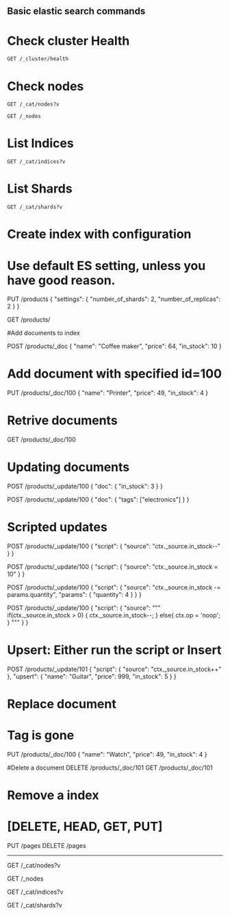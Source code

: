 ## Basic elastic search commands 


# Check cluster Health
```
GET /_cluster/health
``` 

# Check nodes
```
GET /_cat/nodes?v
```
```
GET /_nodes
```

# List Indices

```
GET /_cat/indices?v
```

# List Shards
```
GET /_cat/shards?v
```


# Create index with configuration
# Use default ES setting, unless you have good reason.
PUT /products 
{
  "settings": {
    "number_of_shards": 2,
    "number_of_replicas": 2
  }
}

GET /products/

#Add documents to index

POST /products/_doc
{
  "name": "Coffee maker",
  "price": 64,
  "in_stock": 10
}

# Add document with specified id=100
PUT /products/_doc/100
{
  "name": "Printer",
  "price": 49,
  "in_stock": 4
}


# Retrive documents
GET /products/_doc/100


# Updating documents
POST /products/_update/100
{
  "doc": {
    "in_stock": 3
  }
}

POST /products/_update/100
{
  "doc": {
    "tags": ["electronics"]
  }
}

# Scripted updates
POST /products/_update/100
{
  "script": {
    "source": "ctx._source.in_stock--"
  }
}

POST /products/_update/100
{
  "script": {
    "source": "ctx._source.in_stock = 10"
  }
}

POST /products/_update/100
{
  "script": {
    "source": "ctx._source.in_stock -= params.quantity",
    "params": {
      "quantity": 4
    }
  }
}

POST /products/_update/100
{
  "script": {
    "source": """
      if(ctx._source.in_stock > 0) {
        ctx._source.in_stock--;
      } else{
        ctx.op = 'noop';
      }
      """
  }
}


# Upsert: Either run the script or Insert
POST /products/_update/101
{
  "script": {
    "source": "ctx._source.in_stock++"
  },
  "upsert": {
    "name": "Guitar",
    "price": 999,
    "in_stock": 5
  }
}

# Replace document
# Tag is gone
PUT /products/_doc/100
{
  "name": "Watch",
  "price": 49,
  "in_stock": 4
}


#Delete a document
DELETE /products/_doc/101
GET /products/_doc/101

# Remove a index
# [DELETE, HEAD, GET, PUT]
PUT /pages
DELETE /pages


______
GET /_cat/nodes?v

GET /_nodes

GET /_cat/indices?v


GET /_cat/shards?v


